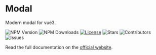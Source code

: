 # Modal

Modern modal for vue3.

![NPM Version](https://img.shields.io/npm/v/@termeh-v/modal)
![NPM Downloads](https://img.shields.io/npm/dw/@termeh-v/modal)
[![License](https://img.shields.io/github/license/termeh-v/modal)](https://github.com/termeh-v/modal/blob/master/LICENSE)
![Stars](https://img.shields.io/github/stars/termeh-v/modal?style=social)
![Contributors](https://img.shields.io/github/contributors/termeh-v/modal)
![Issues](https://img.shields.io/github/issues/termeh-v/modal)

Read the full documentation on the [official website](https://termeh-v.ekramy.ir/guide/modal).
